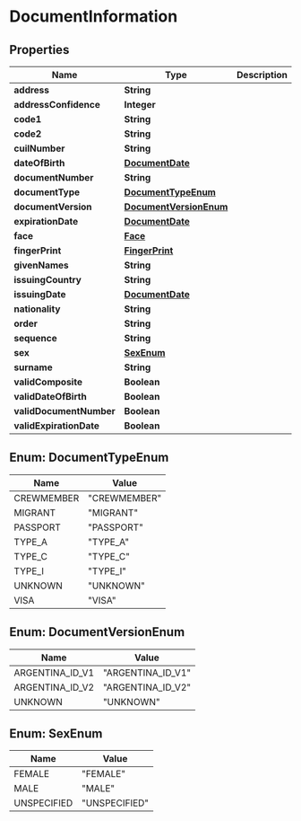 
# DocumentInformation

## Properties
Name | Type | Description | Notes
------------ | ------------- | ------------- | -------------
**address** | **String** |  |  [optional]
**addressConfidence** | **Integer** |  |  [optional]
**code1** | **String** |  |  [optional]
**code2** | **String** |  |  [optional]
**cuilNumber** | **String** |  |  [optional]
**dateOfBirth** | [**DocumentDate**](DocumentDate.md) |  |  [optional]
**documentNumber** | **String** |  |  [optional]
**documentType** | [**DocumentTypeEnum**](#DocumentTypeEnum) |  |  [optional]
**documentVersion** | [**DocumentVersionEnum**](#DocumentVersionEnum) |  |  [optional]
**expirationDate** | [**DocumentDate**](DocumentDate.md) |  |  [optional]
**face** | [**Face**](Face.md) |  |  [optional]
**fingerPrint** | [**FingerPrint**](FingerPrint.md) |  |  [optional]
**givenNames** | **String** |  |  [optional]
**issuingCountry** | **String** |  |  [optional]
**issuingDate** | [**DocumentDate**](DocumentDate.md) |  |  [optional]
**nationality** | **String** |  |  [optional]
**order** | **String** |  |  [optional]
**sequence** | **String** |  |  [optional]
**sex** | [**SexEnum**](#SexEnum) |  |  [optional]
**surname** | **String** |  |  [optional]
**validComposite** | **Boolean** |  |  [optional]
**validDateOfBirth** | **Boolean** |  |  [optional]
**validDocumentNumber** | **Boolean** |  |  [optional]
**validExpirationDate** | **Boolean** |  |  [optional]


<a name="DocumentTypeEnum"></a>
## Enum: DocumentTypeEnum
Name | Value
---- | -----
CREWMEMBER | &quot;CREWMEMBER&quot;
MIGRANT | &quot;MIGRANT&quot;
PASSPORT | &quot;PASSPORT&quot;
TYPE_A | &quot;TYPE_A&quot;
TYPE_C | &quot;TYPE_C&quot;
TYPE_I | &quot;TYPE_I&quot;
UNKNOWN | &quot;UNKNOWN&quot;
VISA | &quot;VISA&quot;


<a name="DocumentVersionEnum"></a>
## Enum: DocumentVersionEnum
Name | Value
---- | -----
ARGENTINA_ID_V1 | &quot;ARGENTINA_ID_V1&quot;
ARGENTINA_ID_V2 | &quot;ARGENTINA_ID_V2&quot;
UNKNOWN | &quot;UNKNOWN&quot;


<a name="SexEnum"></a>
## Enum: SexEnum
Name | Value
---- | -----
FEMALE | &quot;FEMALE&quot;
MALE | &quot;MALE&quot;
UNSPECIFIED | &quot;UNSPECIFIED&quot;



